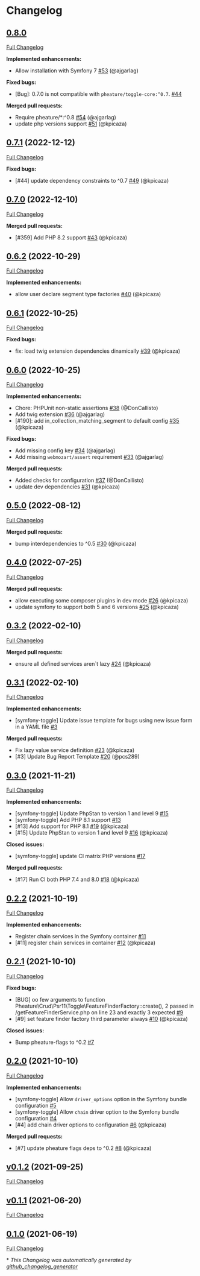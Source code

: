 # Changelog

## [0.8.0](https://github.com/pheature-flags/symfony-toggle/tree/0.8.0)

[Full Changelog](https://github.com/pheature-flags/symfony-toggle/compare/0.7.1...0.8.0)

**Implemented enhancements:**

- Allow installation with Symfony 7 [\#53](https://github.com/pheature-flags/symfony-toggle/pull/53) (@ajgarlag)

**Fixed bugs:**

- \[Bug\]: 0.7.0 is not compatible with `pheature/toggle-core:^0.7`. [\#44](https://github.com/pheature-flags/symfony-toggle/issues/44)

**Merged pull requests:**

- Require pheature/\*:^0.8  [\#54](https://github.com/pheature-flags/symfony-toggle/pull/54) (@ajgarlag)
- update php versions support [\#51](https://github.com/pheature-flags/symfony-toggle/pull/51) (@kpicaza)

## [0.7.1](https://github.com/pheature-flags/symfony-toggle/tree/0.7.1) (2022-12-12)

[Full Changelog](https://github.com/pheature-flags/symfony-toggle/compare/0.7.0...0.7.1)

**Fixed bugs:**

- \[\#44\] update dependency constraints to ^0.7 [\#49](https://github.com/pheature-flags/symfony-toggle/pull/49) (@kpicaza)

## [0.7.0](https://github.com/pheature-flags/symfony-toggle/tree/0.7.0) (2022-12-10)

[Full Changelog](https://github.com/pheature-flags/symfony-toggle/compare/0.6.2...0.7.0)

**Merged pull requests:**

- \[\#359\] Add PHP 8.2 support [\#43](https://github.com/pheature-flags/symfony-toggle/pull/43) (@kpicaza)

## [0.6.2](https://github.com/pheature-flags/symfony-toggle/tree/0.6.2) (2022-10-29)

[Full Changelog](https://github.com/pheature-flags/symfony-toggle/compare/0.6.1...0.6.2)

**Implemented enhancements:**

- allow user declare segment type factories [\#40](https://github.com/pheature-flags/symfony-toggle/pull/40) (@kpicaza)

## [0.6.1](https://github.com/pheature-flags/symfony-toggle/tree/0.6.1) (2022-10-25)

[Full Changelog](https://github.com/pheature-flags/symfony-toggle/compare/0.6.0...0.6.1)

**Fixed bugs:**

- fix: load twig extension dependencies dinamically [\#39](https://github.com/pheature-flags/symfony-toggle/pull/39) (@kpicaza)

## [0.6.0](https://github.com/pheature-flags/symfony-toggle/tree/0.6.0) (2022-10-25)

[Full Changelog](https://github.com/pheature-flags/symfony-toggle/compare/0.5.0...0.6.0)

**Implemented enhancements:**

- Chore: PHPUnit non-static assertions [\#38](https://github.com/pheature-flags/symfony-toggle/pull/38) (@DonCallisto)
- Add twig extension [\#36](https://github.com/pheature-flags/symfony-toggle/pull/36) (@ajgarlag)
- \[\#190\]: add in\_collection\_matching\_segment to default config [\#35](https://github.com/pheature-flags/symfony-toggle/pull/35) (@kpicaza)

**Fixed bugs:**

- Add missing config key [\#34](https://github.com/pheature-flags/symfony-toggle/pull/34) (@ajgarlag)
- Add missing `webmozart/assert` requirement [\#33](https://github.com/pheature-flags/symfony-toggle/pull/33) (@ajgarlag)

**Merged pull requests:**

- Added checks for configuration [\#37](https://github.com/pheature-flags/symfony-toggle/pull/37) (@DonCallisto)
- update dev dependencies [\#31](https://github.com/pheature-flags/symfony-toggle/pull/31) (@kpicaza)

## [0.5.0](https://github.com/pheature-flags/symfony-toggle/tree/0.5.0) (2022-08-12)

[Full Changelog](https://github.com/pheature-flags/symfony-toggle/compare/0.4.0...0.5.0)

**Merged pull requests:**

- bump interdependencies to ^0.5 [\#30](https://github.com/pheature-flags/symfony-toggle/pull/30) (@kpicaza)

## [0.4.0](https://github.com/pheature-flags/symfony-toggle/tree/0.4.0) (2022-07-25)

[Full Changelog](https://github.com/pheature-flags/symfony-toggle/compare/0.3.2...0.4.0)

**Merged pull requests:**

- allow executing some composer plugins in dev mode [\#26](https://github.com/pheature-flags/symfony-toggle/pull/26) (@kpicaza)
- update symfony to support both 5 and 6 versions [\#25](https://github.com/pheature-flags/symfony-toggle/pull/25) (@kpicaza)

## [0.3.2](https://github.com/pheature-flags/symfony-toggle/tree/0.3.2) (2022-02-10)

[Full Changelog](https://github.com/pheature-flags/symfony-toggle/compare/0.3.1...0.3.2)

**Merged pull requests:**

- ensure all defined services aren`t lazy [\#24](https://github.com/pheature-flags/symfony-toggle/pull/24) (@kpicaza)

## [0.3.1](https://github.com/pheature-flags/symfony-toggle/tree/0.3.1) (2022-02-10)

[Full Changelog](https://github.com/pheature-flags/symfony-toggle/compare/0.3.0...0.3.1)

**Implemented enhancements:**

- \[symfony-toggle\] Update issue template for bugs using new issue form in a YAML file [\#3](https://github.com/pheature-flags/symfony-toggle/issues/3)

**Merged pull requests:**

- Fix lazy value service definition [\#23](https://github.com/pheature-flags/symfony-toggle/pull/23) (@kpicaza)
- \[\#3\] Update Bug Report Template [\#20](https://github.com/pheature-flags/symfony-toggle/pull/20) (@pcs289)

## [0.3.0](https://github.com/pheature-flags/symfony-toggle/tree/0.3.0) (2021-11-21)

[Full Changelog](https://github.com/pheature-flags/symfony-toggle/compare/0.2.2...0.3.0)

**Implemented enhancements:**

- \[symfony-toggle\] Update PhpStan to version 1 and level 9 [\#15](https://github.com/pheature-flags/symfony-toggle/issues/15)
-  \[symfony-toggle\] Add PHP 8.1 support [\#13](https://github.com/pheature-flags/symfony-toggle/issues/13)
- \[\#13\] Add support for PHP 8.1 [\#19](https://github.com/pheature-flags/symfony-toggle/pull/19) (@kpicaza)
- \[\#15\] Update PhpStan to version 1 and level 9 [\#16](https://github.com/pheature-flags/symfony-toggle/pull/16) (@kpicaza)

**Closed issues:**

- \[symfony-toggle\] update CI matrix PHP versions [\#17](https://github.com/pheature-flags/symfony-toggle/issues/17)

**Merged pull requests:**

- \[\#17\] Run CI both PHP 7.4 and 8.0 [\#18](https://github.com/pheature-flags/symfony-toggle/pull/18) (@kpicaza)

## [0.2.2](https://github.com/pheature-flags/symfony-toggle/tree/0.2.2) (2021-10-19)

[Full Changelog](https://github.com/pheature-flags/symfony-toggle/compare/0.2.1...0.2.2)

**Implemented enhancements:**

- Register chain services in the Symfony container [\#11](https://github.com/pheature-flags/symfony-toggle/issues/11)
- \[\#11\] register chain services in container [\#12](https://github.com/pheature-flags/symfony-toggle/pull/12) (@kpicaza)

## [0.2.1](https://github.com/pheature-flags/symfony-toggle/tree/0.2.1) (2021-10-10)

[Full Changelog](https://github.com/pheature-flags/symfony-toggle/compare/0.2.0...0.2.1)

**Fixed bugs:**

- \[BUG\] oo few arguments to function Pheature\Crud\Psr11\Toggle\FeatureFinderFactory::create\(\), 2 passed in /getFeatureFinderService.php on line 23 and exactly 3 expected [\#9](https://github.com/pheature-flags/symfony-toggle/issues/9)
- \[\#9\] set feature finder factory third parameter always [\#10](https://github.com/pheature-flags/symfony-toggle/pull/10) (@kpicaza)

**Closed issues:**

- Bump pheature-flags to ^0.2 [\#7](https://github.com/pheature-flags/symfony-toggle/issues/7)

## [0.2.0](https://github.com/pheature-flags/symfony-toggle/tree/0.2.0) (2021-10-10)

[Full Changelog](https://github.com/pheature-flags/symfony-toggle/compare/v0.1.2...0.2.0)

**Implemented enhancements:**

- \[symfony-toggle\] Allow `driver_options` option in the Symfony bundle configuration [\#5](https://github.com/pheature-flags/symfony-toggle/issues/5)
- \[symfony-toggle\] Allow `chain` driver option to the Symfony bundle configuration [\#4](https://github.com/pheature-flags/symfony-toggle/issues/4)
- \[\#4\] add chain driver options to configuration [\#6](https://github.com/pheature-flags/symfony-toggle/pull/6) (@kpicaza)

**Merged pull requests:**

- \[\#7\] update pheature flags deps to ^0.2 [\#8](https://github.com/pheature-flags/symfony-toggle/pull/8) (@kpicaza)

## [v0.1.2](https://github.com/pheature-flags/symfony-toggle/tree/v0.1.2) (2021-09-25)

[Full Changelog](https://github.com/pheature-flags/symfony-toggle/compare/v0.1.1...v0.1.2)

## [v0.1.1](https://github.com/pheature-flags/symfony-toggle/tree/v0.1.1) (2021-06-20)

[Full Changelog](https://github.com/pheature-flags/symfony-toggle/compare/0.1.0...v0.1.1)

## [0.1.0](https://github.com/pheature-flags/symfony-toggle/tree/0.1.0) (2021-06-19)

[Full Changelog](https://github.com/pheature-flags/symfony-toggle/compare/e37430094803e2c9c010d44f3086553add03430e...0.1.0)



\* *This Changelog was automatically generated by [github_changelog_generator](https://github.com/github-changelog-generator/github-changelog-generator)*
